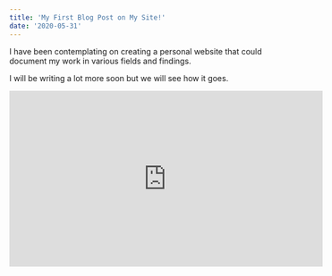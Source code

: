 ```yaml
---
title: 'My First Blog Post on My Site!'
date: '2020-05-31'
---
```


I have been contemplating on creating a personal website that could document my work in various fields and findings.

I will be writing a lot more soon but we will see how it goes.

<iframe width="560" height="315" src="https://www.youtube.com/embed/4n0xNbfJLR8" frameborder="0" allowfullscreen></iframe>

